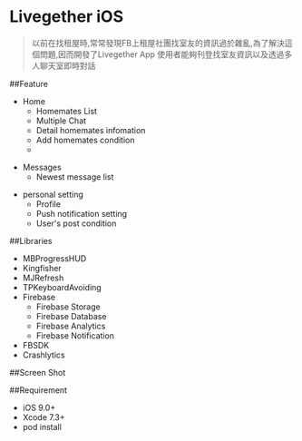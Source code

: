 # Livegether iOS


>以前在找租屋時,常常發現FB上租屋社團找室友的資訊過於雜亂,為了解決這個問題,因而開發了Livegether App
使用者能夠刊登找室友資訊以及透過多人聊天室即時對話


##Feature
<ul>
  <li>Home
  <ul type=circle>
    <li>Homemates List
    <li>Multiple Chat
    <li>Detail homemates infomation
    <li>Add homemates condition
    <li>
  </ul>
</ul>

<ul>
<li>Messages
  <ul type=circle>
    <li>Newest message list
  </ul>
</ul>
<ul>
<li>personal setting
  <ul type=circle>
    <li>Profile
    <li>Push notification setting
    <li>User's post condition
  </ul>
</ul>
##Libraries

<ul>
  <li>MBProgressHUD
  <li>Kingfisher
  <li>MJRefresh
  <li>TPKeyboardAvoiding
  <li>Firebase
   <ul type=circle>
    <li>Firebase Storage
    <li>Firebase Database
    <li>Firebase Analytics
    <li>Firebase Notification
  </ul>
  
  <li>FBSDK
  <li>Crashlytics
  
</ul>
##Screen Shot






##Requirement
<ul>
  <li>iOS 9.0+
  <li>Xcode 7.3+
  <li>pod install
</ul>
